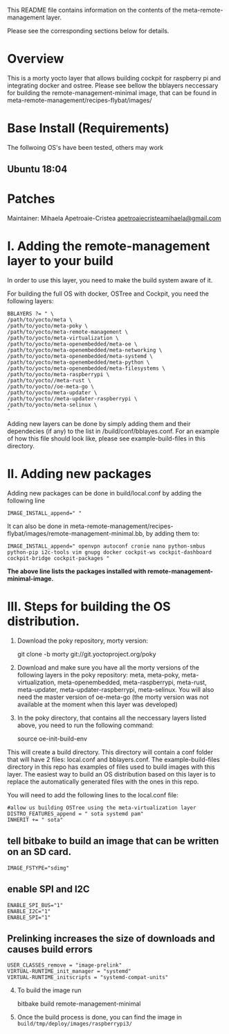 This README file contains information on the contents of the
meta-remote-management layer.

Please see the corresponding sections below for details.


Overview
============

This is a morty yocto layer that allows building cockpit for raspberry pi and integrating docker and ostree. Please see bellow the bblayers neccessary for building the remote-management-minimal image, that can be found in meta-remote-management/recipes-flybat/images/

Base Install (Requirements)
===========================
The follwoing OS's have been tested, others may work

## Ubuntu 18:04


Patches
=======

Maintainer: Mihaela Apetroaie-Cristea <apetroaiecristeamihaela@gmail.com>


I. Adding the remote-management layer to your build
=================================================


In order to use this layer, you need to make the build system aware of
it.

For building the full OS with docker, OSTree and Cockpit, you need the following layers:

    BBLAYERS ?= " \
    /path/to/yocto/meta \
    /path/to/yocto/meta-poky \
    /path/to/yocto/meta-remote-management \
    /path/to/yocto/meta-virtualization \
    /path/to/yocto/meta-openembedded/meta-oe \
    /path/to/yocto/meta-openembedded/meta-networking \
    /path/to/yocto/meta-openembedded/meta-systemd \
    /path/to/yocto/meta-openembedded/meta-python \
    /path/to/yocto/meta-openembedded/meta-filesystems \
    /path/to/yocto/meta-raspberrypi \
    /path/to/yocto//meta-rust \
    /path/to/yocto//oe-meta-go \
    /path/to/yocto/meta-updater \
    /path/to/yocto//meta-updater-raspberrypi \
    /path/to/yocto/meta-selinux \
    "

Adding new layers can be done by simply adding them and their dependecies (if any) to the list in /build/conf/bblayes.conf. For an example of how this file should look like, please see example-build-files in this directory.


II. Adding new packages
========================

Adding new packages can be done in build/local.conf by adding the following line

    IMAGE_INSTALL_append=" " 

It can also be done in meta-remote-management/recipes-flybat/images/remote-management-minimal.bb, by adding them to:

    IMAGE_INSTALL_append=" openvpn autoconf cronie nano python-smbus python-pip i2c-tools vim gnupg docker cockpit-ws cockpit-dashboard cockpit-bridge cockpit-packages "

**The above line lists the packages installed with remote-management-minimal-image.**


III. Steps for building the OS distribution.
============================================

1. Download the poky repository, morty version:

    git clone -b morty git://git.yoctoproject.org/poky

2. Download and make sure you have all the morty versions of the following layers in the poky repository: meta, meta-poky, meta-virtualization, meta-openembedded, meta-raspberrypi, meta-rust, meta-updater, meta-updater-raspberrypi, meta-selinux. You will also need the master version of oe-meta-go (the morty version was not available at the moment when this layer was developed)

3. In the poky directory, that contains all the neccessary layers listed above, you need to run the following command:

    source oe-init-build-env

This will create a build directory. This directory will contain a conf folder that will have 2 files: local.conf and bblayers.conf. The example-build-files directory in this repo has examples of files used to build images with this layer. The easiest way to build an OS distribution based on this layer is to replace the automatically generated files with the ones in this repo.

You will need to add the following lines to the local.conf file: 

    #allow us building OSTree using the meta-virtualization layer
    DISTRO_FEATURES_append = " sota systemd pam"
    INHERIT += " sota"

## tell bitbake to build an image that can be written on an SD card.
    
    IMAGE_FSTYPE="sdimg"


## enable SPI and I2C

    ENABLE_SPI_BUS="1"
    ENABLE_I2C="1"
    ENABLE_SPI="1"


## Prelinking increases the size of downloads and causes build errors

    USER_CLASSES_remove = "image-prelink"
    VIRTUAL-RUNTIME_init_manager = "systemd"
    VIRTUAL-RUNTIME_initscripts = "systemd-compat-units"

4. To build the image run

    bitbake build remote-management-minimal

5. Once the build process is done, you can find the image in `build/tmp/deploy/images/raspberrypi3/`



